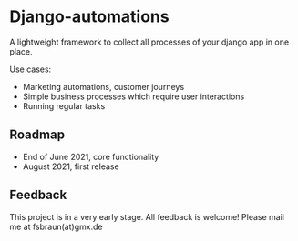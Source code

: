 # Django-automations

A lightweight framework to collect all processes of your django app in one place.

Use cases:

* Marketing automations, customer journeys
* Simple business processes which require user interactions
* Running regular tasks

## Roadmap
* End of June 2021, core functionality
* August 2021, first release

## Feedback
This project is in a very early stage. All feedback is welcome! Please mail me at fsbraun(at)gmx.de
